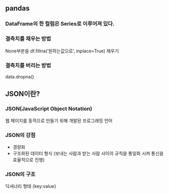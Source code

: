 ## pandas
### DataFrame의 한 컬럼은 Series로 이루어져 있다. 


### 결측치를 채우는 방법

None부분을 df.fillna(’원하는값으로’, inplace=True) 채우기

### 결측치를 버리는 방법

data.dropna()

## JSON이란?
### JSON(JavaScript Object Notation)

웹 페이지를 동적으로 만들기 위해 개발된 프로그래밍 언어

### JSON의 강점

- 경량화
- 구조화된 데이터 형식 (보내는 사람과 받는 사람 사이의 규칙을 통일화 시켜 통신을 효율적으로 진행)

### JSON의 구조

딕셔너리 형태 {key:value}